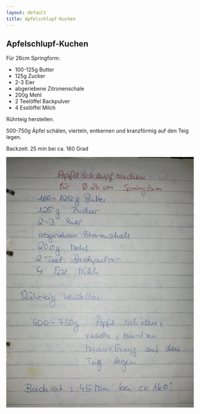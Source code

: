 ```yaml
---
layout: default
title: Apfelschlupf-Kuchen
---
```


## Apfelschlupf-Kuchen

Für 26cm Springform:

- 100-125g Butter
- 125g Zucker
- 2-3 Eier
- abgeriebene Zitronenschale
- 200g Mehl
- 2 Teelöffel Backpulver
- 4 Esslöffel Milch

Rührteig herstellen.

500-750g Äpfel schälen, vierteln, entkernen und kranzförmig auf den Teig legen.

Backzeit: 25 min bei ca. 160 Grad

![Apfelschlupf-Kuchen](img/apfelschlupf-kuchen.jpg)
